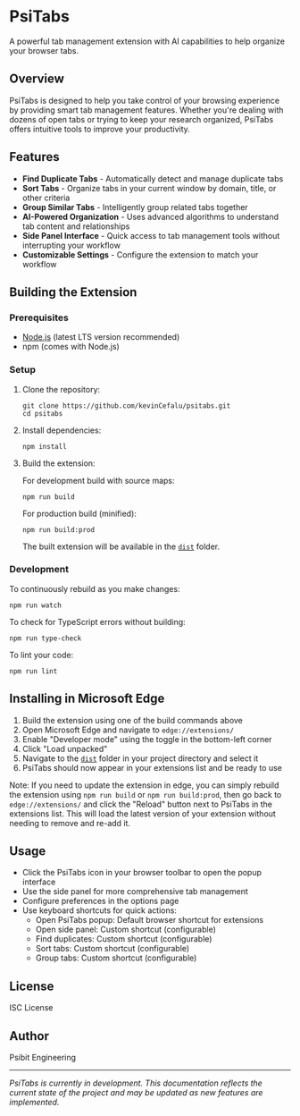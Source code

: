 # PsiTabs

A powerful tab management extension with AI capabilities to help organize your browser tabs.

## Overview

PsiTabs is designed to help you take control of your browsing experience by providing smart tab management features. Whether you're dealing with dozens of open tabs or trying to keep your research organized, PsiTabs offers intuitive tools to improve your productivity.

## Features

- **Find Duplicate Tabs** - Automatically detect and manage duplicate tabs
- **Sort Tabs** - Organize tabs in your current window by domain, title, or other criteria
- **Group Similar Tabs** - Intelligently group related tabs together
- **AI-Powered Organization** - Uses advanced algorithms to understand tab content and relationships
- **Side Panel Interface** - Quick access to tab management tools without interrupting your workflow
- **Customizable Settings** - Configure the extension to match your workflow

## Building the Extension

### Prerequisites

- [Node.js](https://nodejs.org/) (latest LTS version recommended)
- npm (comes with Node.js)

### Setup

1. Clone the repository:
   ```
   git clone https://github.com/kevinCefalu/psitabs.git
   cd psitabs
   ```

2. Install dependencies:
   ```
   npm install
   ```

3. Build the extension:

   For development build with source maps:
   ```
   npm run build
   ```

   For production build (minified):
   ```
   npm run build:prod
   ```

   The built extension will be available in the [`dist`](dist ) folder.

### Development

To continuously rebuild as you make changes:
```
npm run watch
```

To check for TypeScript errors without building:
```
npm run type-check
```

To lint your code:
```
npm run lint
```

## Installing in Microsoft Edge

1. Build the extension using one of the build commands above
2. Open Microsoft Edge and navigate to `edge://extensions/`
3. Enable "Developer mode" using the toggle in the bottom-left corner
4. Click "Load unpacked"
5. Navigate to the [`dist`](dist ) folder in your project directory and select it
6. PsiTabs should now appear in your extensions list and be ready to use

Note: If you need to update the extension in edge, you can simply rebuild the extension using `npm run build` or `npm run build:prod`, then go back to `edge://extensions/` and click the "Reload" button next to PsiTabs in the extensions list. This will load the latest version of your extension without needing to remove and re-add it.

## Usage

- Click the PsiTabs icon in your browser toolbar to open the popup interface
- Use the side panel for more comprehensive tab management
- Configure preferences in the options page
- Use keyboard shortcuts for quick actions:
  - Open PsiTabs popup: Default browser shortcut for extensions
  - Open side panel: Custom shortcut (configurable)
  - Find duplicates: Custom shortcut (configurable)
  - Sort tabs: Custom shortcut (configurable)
  - Group tabs: Custom shortcut (configurable)

## License

ISC License

## Author

Psibit Engineering

---

*PsiTabs is currently in development. This documentation reflects the current state of the project and may be updated as new features are implemented.*